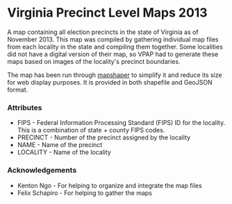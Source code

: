 # Virginia Precinct Level Maps 2013

A map containing all election precincts in the state of Virginia as of November 2013. This map was compiled by gathering individual map files from each locality in the state and compiling them together. Some localities did not have a digital version of their map, so VPAP had to generate these maps based on images of the locality's precinct boundaries.

The map has been run through [mapshaper](http://www.mapshaper.org/) to simplify it and reduce its size for web display purposes. It is provided in both shapefile and GeoJSON format.

### Attributes

* FIPS - Federal Information Processing Standard (FIPS) ID for the locality. This is a combination of state + county FIPS codes.
* PRECINCT - Number of the precinct assigned by the locality
* NAME - Name of the precinct
* LOCALITY - Name of the locality

### Acknowledgements

* Kenton Ngo - For helping to organize and integrate the map files
* Felix Schapiro - For helping to gather the maps
